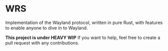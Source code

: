 # WRS
Implementation of the Wayland protocol, written in pure Rust, with features to enable anyone to dive in to Wayland.

<b>This project is under HEAVY WIP</b>
If you want to help, feel free to create a pull request with any contributions.
